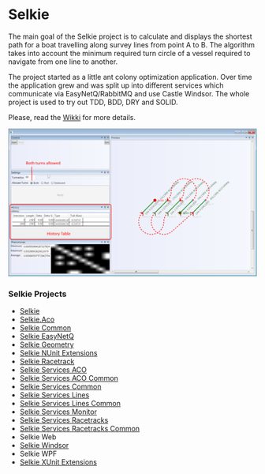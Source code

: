 # Selkie
The main goal of the Selkie project is to calculate and displays the shortest path for a boat travelling along survey lines from point A to B. The algorithm takes into account the minimum required turn circle of a vessel required to navigate from one line to another.

The project started as a little ant colony optimization application. Over time the application grew and was split up into different services which communicate via EasyNetQ/RabbitMQ and use Castle Windsor. The whole project is used to try out TDD, BDD, DRY and SOLID.

Please, read the [Wikki](https://github.com/tschroedter/Selkie/wiki) for more details.

![Finished Both 60](https://github.com/tschroedter/Selkie/blob/master/Images/WPF%20-%20Prototype/45%20Degree%20Lines/WPF%20-%20Finished%20-%20Turnradius%2060%20Allowed%20Turns%20Both.png?raw=true)

### Selkie Projects

* [Selkie](https://github.com/tschroedter/Selkie)
* [Selkie.Aco](https://github.com/tschroedter/Selkie.Aco)
* [Selkie Common](https://github.com/tschroedter/Selkie.Common)
* [Selkie EasyNetQ](https://github.com/tschroedter/Selkie.EasyNetQ)
* [Selkie Geometry](https://github.com/tschroedter/Selkie.Geometry)
* [Selkie NUnit Extensions](https://github.com/tschroedter/Selkie.NUnit.Extensions)
* [Selkie Racetrack](https://github.com/tschroedter/Selkie.Racetrack)
* [Selkie Services ACO](https://github.com/tschroedter/Selkie.Services.Aco)
* [Selkie Services ACO Common](https://github.com/tschroedter/Selkie.Services.Aco.Common)
* [Selkie Services Common](https://github.com/tschroedter/Selkie.Services.Common)
* [Selkie Services Lines](https://github.com/tschroedter/Selkie.Services.Lines)
* [Selkie Services Lines Common](https://github.com/tschroedter/Selkie.Services.Lines.Common)
* [Selkie Services Monitor](https://github.com/tschroedter/Selkie.Services.Monitor)
* [Selkie Services Racetracks](https://github.com/tschroedter/Selkie.Services.Racetracks)
* [Selkie Services Racetracks Common](https://github.com/tschroedter/Selkie.Services.Racetracks.Common)
* Selkie Web
* [Selkie Windsor](https://github.com/tschroedter/Selkie.Windsor)
* Selkie WPF
* [Selkie XUnit Extensions](https://github.com/tschroedter/Selkie.XUnit.Extensions)
